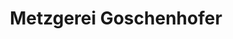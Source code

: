 ---
title: "Metzgerei Goschenhofer"
url: /harburg-schwaben/metzgerei-goschenhofer/
shop: Metzgerei
---